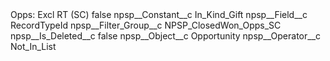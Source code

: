 <?xml version="1.0" encoding="UTF-8"?>
<CustomMetadata xmlns="http://soap.sforce.com/2006/04/metadata" xmlns:xsi="http://www.w3.org/2001/XMLSchema-instance" xmlns:xsd="http://www.w3.org/2001/XMLSchema">
    <label>Opps: Excl RT (SC)</label>
    <protected>false</protected>
    <values>
        <field>npsp__Constant__c</field>
        <value xsi:type="xsd:string">In_Kind_Gift</value>
    </values>
    <values>
        <field>npsp__Field__c</field>
        <value xsi:type="xsd:string">RecordTypeId</value>
    </values>
    <values>
        <field>npsp__Filter_Group__c</field>
        <value xsi:type="xsd:string">NPSP_ClosedWon_Opps_SC</value>
    </values>
    <values>
        <field>npsp__Is_Deleted__c</field>
        <value xsi:type="xsd:boolean">false</value>
    </values>
    <values>
        <field>npsp__Object__c</field>
        <value xsi:type="xsd:string">Opportunity</value>
    </values>
    <values>
        <field>npsp__Operator__c</field>
        <value xsi:type="xsd:string">Not_In_List</value>
    </values>
</CustomMetadata>
